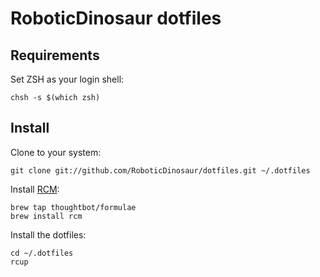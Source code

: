 # RoboticDinosaur dotfiles

## Requirements

Set ZSH as your login shell:

    chsh -s $(which zsh)

## Install

Clone to your system:

    git clone git://github.com/RoboticDinosaur/dotfiles.git ~/.dotfiles

Install [RCM](https://github.com/thoughtbot/rcm):

    brew tap thoughtbot/formulae
    brew install rcm

Install the dotfiles:

    cd ~/.dotfiles
    rcup

